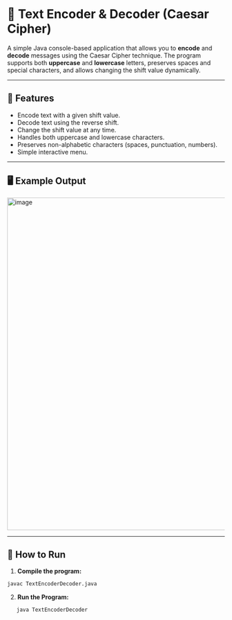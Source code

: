 # 🔐 Text Encoder & Decoder (Caesar Cipher)

A simple Java console-based application that allows you to **encode** and **decode** messages using the Caesar Cipher technique. The program supports both **uppercase** and **lowercase** letters, preserves spaces and special characters, and allows changing the shift value dynamically.

---

## 📜 Features

- Encode text with a given shift value.
- Decode text using the reverse shift.
- Change the shift value at any time.
- Handles both uppercase and lowercase characters.
- Preserves non-alphabetic characters (spaces, punctuation, numbers).
- Simple interactive menu.

---

## 🖥️ Example Output

<img width="1366" height="768" alt="image" src="https://github.com/user-attachments/assets/a97ace63-fdc8-4ffe-b26c-0f9ccf818a0e" />

---

## 🚀 How to Run

1. **Compile the program:**
```bash
javac TextEncoderDecoder.java
```

2. **Run the Program:**
```bash
   java TextEncoderDecoder
```
